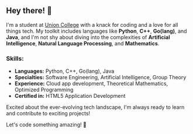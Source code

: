 ## Hey there! 👋

I'm a student at [Union College](https://www.union.edu/) with a knack for coding and a love for all things tech. My toolkit includes languages like **Python**, **C++**, **Go(lang)**, and **Java**, and I'm not shy about diving into the complexities of **Artificial Intelligence**, **Natural Language Processing**, and **Mathematics**.

### Skills:

- **Languages:** Python, C++, Go(lang), Java
- **Specialties:** Software Engineering, Artificial Intelligence, Group Theory
- **Experience:** Cloud app development, Theoretical Mathematics, Optimized Programming 
- **Certified in:** HTML5 Application Development

Excited about the ever-evolving tech landscape, I'm always ready to learn and contribute to exciting projects!

Let's code something amazing! 🚀
